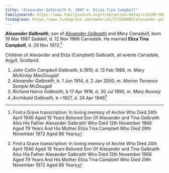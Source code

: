 ```yaml
---
title: "Alexander Galbraith b. 1887 m. Eliza Tina Campbell"
familysearch: https://www.familysearch.org/tree/person/details/G3XR-SNS
findagrave: https://www.findagrave.com/memorial/172200083/alexander-galbraith
---
```

***Alexander Galbraith***, son of *[Alexander Galbraith](galbraith-alexander-1854.md)* and *Mary Campbell*, born 19 Mar 1887 Saddell, d. 12 Nov 1966 Carradale.
He married **Eliza Tina Campbell**, d. 29 Nov 1972.[^death]

Children of Alexander and Eliza (Campbell) Galbraith, all events Carradale, Argyll, Scotland:

1. *John Collin Campbell Galbraith*, b.1910, d. 13 Feb 1988, m. *Mary McKinlay MacDougall*
2. *Alexander Galbraith*, b. 1 Jun 1914, d. 2 Jan 2000, m. *Marion Torrance Semple McDougall*
3. *Richard Harris Galbraith*, b 17 Apr 1918, d. 30 Jul 1995, m. *Mary Rooney*
4. *Archibald Galbraith*, b ~1927, d. 24 Apr 1946[^death]

[^death]: Find a Grave transcription:
    In loving memory of
    Archie
    Who Died 24th April 1946
    Aged 19 Years
    Beloved Son Of
    Alexander and Tina
    Galbraith
    Also His Father
    Alexander Galbraith
    Who Died 12th November 1966
    Aged 79 Years
    And His Mother
    Eliza Tina Campbell
    Who Died 29th November 1972
    Aged 86 Years
